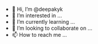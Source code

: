 - 👋 Hi, I’m @deepakyk
- 👀 I’m interested in ...
- 🌱 I’m currently learning ...
- 💞️ I’m looking to collaborate on ...
- 📫 How to reach me ...

<!---
deepakyk/deepakyk is a ✨ special ✨ repository because its `README.md` (this file) appears on your GitHub profile.
You can click the Preview link to take a look at your changes.
--->
